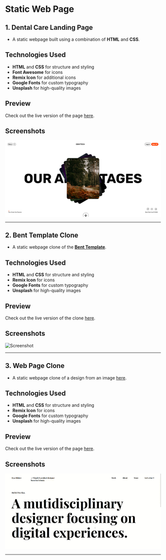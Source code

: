 # Static Web Page

## 1. Dental Care Landing Page

- A static webpage built using a combination of **HTML** and **CSS**.

## Technologies Used

- **HTML** and **CSS** for structure and styling
- **Font Awesome** for icons
- **Remix Icon** for additional icons
- **Google Fonts** for custom typography
- **Unsplash** for high-quality images

## Preview

Check out the live version of the page [here](https://sandip3.github.io/Web-Project/Static/project%20-%201/).

## Screenshots

![Screenshot](./Img/Project%20-%201.png) 

---

## 2. Bent Template Clone

- A static webpage clone of the **[Bent Template](https://bent-template.webflow.io/)**.

## Technologies Used

- **HTML** and **CSS** for structure and styling
- **Remix Icon** for icons
- **Google Fonts** for custom typography
- **Unsplash** for high-quality images

## Preview

Check out the live version of the clone [here](https://sandip3.github.io/Web-Project/Static/project%20-%202/index.html).

## Screenshots

![Screenshot](./Img/Bent-Template-Clone.gif) 

---

## 3. Web Page Clone

- A static webpage clone of a design from an image [here](https://pbs.twimg.com/media/Fw72tysXgAcp9EO?format=jpg&name=900x900).

## Technologies Used

- **HTML** and **CSS** for structure and styling
- **Remix Icon** for icons
- **Google Fonts** for custom typography
- **Unsplash** for high-quality images

## Preview

Check out the live version of the page [here](https://sandip3.github.io/Web-Project/Static/project%20-%203/index.html).

## Screenshots

![Screenshot](./Img/Web-Page-Clone.gif) 

---
